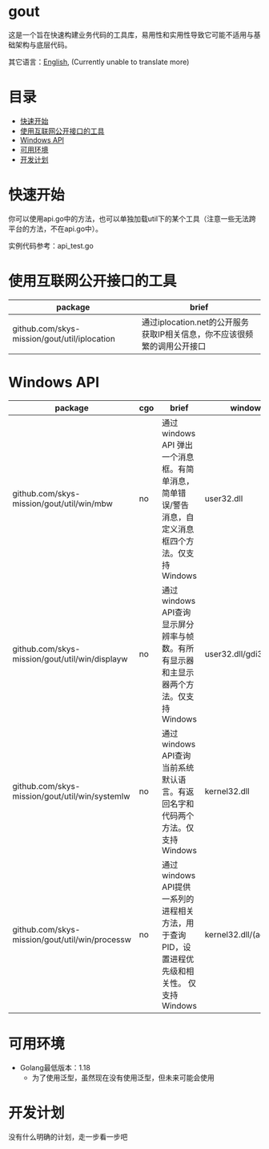 # gout

这是一个旨在快速构建业务代码的工具库，易用性和实用性导致它可能不适用与基础架构与底层代码。

其它语言：[English](README.md), (Currently unable to translate more)

# 目录

<!-- TOC -->

* [快速开始](#快速开始)
* [使用互联网公开接口的工具](#使用互联网公开接口的工具)
* [Windows API](#windows-api)
* [可用环境](#可用环境)
* [开发计划](#开发计划)

<!-- TOC -->

# 快速开始

你可以使用api.go中的方法，也可以单独加载util下的某个工具（注意一些无法跨平台的方法，不在api.go中）。

实例代码参考：api_test.go

# 使用互联网公开接口的工具

| package                                      | brief                                        |
|----------------------------------------------|----------------------------------------------|
| github.com/skys-mission/gout/util/iplocation | 通过iplocation.net的公开服务获取IP相关信息，你不应该很频繁的调用公开接口 |

# Windows API

| package                                        | cgo | brief                                                       | windows api                 |
|------------------------------------------------|-----|-------------------------------------------------------------|-----------------------------|
| github.com/skys-mission/gout/util/win/mbw      | no  | 通过windows API 弹出一个消息框。有简单消息，简单错误/警告消息，自定义消息框四个方法。仅支持Windows | user32.dll                  |
| github.com/skys-mission/gout/util/win/displayw | no  | 通过windows API查询显示屏分辨率与帧数。有所有显示器和主显示器两个方法。仅支持Windows         | user32.dll/gdi32.dll        |
| github.com/skys-mission/gout/util/win/systemlw | no  | 通过windows API查询当前系统默认语言。有返回名字和代码两个方法。仅支持Windows             | kernel32.dll                |
| github.com/skys-mission/gout/util/win/processw | no  | 通过windows API提供一系列的进程相关方法，用于查询PID，设置进程优先级和相关性。  仅支持Windows  | kernel32.dll/(advapi32.dll) |

# 可用环境

- Golang最低版本：1.18
    - 为了使用泛型，虽然现在没有使用泛型，但未来可能会使用

# 开发计划

没有什么明确的计划，走一步看一步吧